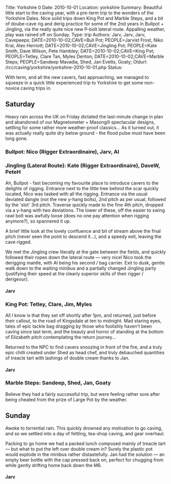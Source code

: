 Title: Yorkshire 0
Date: 2010-10-01
Location: yorkshire
Summary: Beautiful little start to the caving year, with a pre-term trip to the wonders of the Yorkshire Dales. Nice solid trips down King Pot and Marble Steps, and a bit of doube-cave rig and derig practice for some of the 2nd years in Bullpot + Jingling, via the really quite nice new P-bolt lateral route. Appalling weather, play was rained off on Sunday.
Type: trip
Authors: Jarv, Jarv, Jarv,
Cavepeeps: DATE=2010-10-02;CAVE=Bull Pot; PEOPLE=Jarvist Frost, Niko Kral, Alex Herriott;
           DATE=2010-10-02;CAVE=Jingling Pot; PEOPLE=Kate Smith, Dave Wilson, Pete Hambley;
           DATE=2010-10-02;CAVE=King Pot; PEOPLE=Tetley, Clare Tan, Myles Denton;
           DATE=2010-10-02;CAVE=Marble Steps; PEOPLE=Sandeep Mavadia, Shed, Jan Evetts, Goaty;
Oldurl: /rcc/caving/yorkshire/yorkshire-2010-10-01.php
Status:

With term, and all the new cavers, fast approaching, we managed to squeeze in a quick little experienced trip to Yorkshire to get some non-novice caving trips in.

##  Saturday

Heavy rain across the UK on Friday dictated the last-minute change in plan and abandoned of our Magnetometer + Masongill spectacular designs, settling for some rather more weather-proof classics... As it turned out, it was actually really quite dry below ground - the flood pulse must have been long gone.

###  Bullpot: Nico (Rigger Extraordinaire), Jarv, Al

###  Jingling (Lateral Route): Kate (Rigger Extraordinaire), DaveW, PeteH

Ah, Bullpot - fast becoming my favourite place to introduce cavers to the delights of rigging. Entrance next to the little tree behind the scar quickly located, Nico was tasked with all the rigging. Entrance via the usual deviated dangle (not the new y-hang bolts), 2nd pitch as per usual, followed by the 'slot' 3rd pitch. Traverse quickly made to the fine 4th pitch, dropped via a y-hang with two deviations. The lower of these, off the easier to swing rawl bolt was awfully loose (does no one pay attention when rigging anymore?), so spannered it up.

A brief little look at the lovely confluence and bit of stream above the final pitch (never seen the point to descend it...), and a speedy exit, leaving the cave rigged.

We met the Jingling crew literally at the gate between the fields, and quickly followed their ropes down the lateral route — very nice! Nico took the derigging mantle, with Al being his second / bag carrier. Exit to dusk, gentle walk down to the waiting minibus and a partially changed Jingling party (justifying their speed at the clearly superior skills of their rigger / derigeour).

####  Jarv

###  King Pot: Tetley, Clare, Jim, Myles

All I know is that they set off shortly after 1pm, and returned, just before their callout, to the road of Kingsdale at ten to midnight. Mad staring eyes, tales of epic tackle bag dragging by those who foolishly haven't been caving since last term, and the beauty and horror of standing at the bottom of Elizabeth pitch contemplating the return journey...

Returned to the NPC to find cavers snoozing in front of the fire, and a truly epic chilli created under Shed as head chef, and truly debauched quantities of treacle tart with lashings of double cream thanks to Jan.

####  Jarv

###  Marble Steps: Sandeep, Shed, Jan, Goaty

Believe they had a fairly successful trip, but were feeling rather sore after being cheated from the prize of Large Pot by the weather.

##  Sunday

Awoke to torrential rain. This quickly drowned any motivation to go caving, and so we settled into a day of fettling, tea-shop caving, and gear overhaul.

Packing to go home we had a packed lunch composed mainly of treacle tart — but what to put the left over double cream in? Surely the plastic pot would explode in the minibus rather distastefully. Jan had the solution — an empty beer bottle with the cap pressed back on, perfect for chugging from while gently drifting home back down the M6.

####  Jarv
